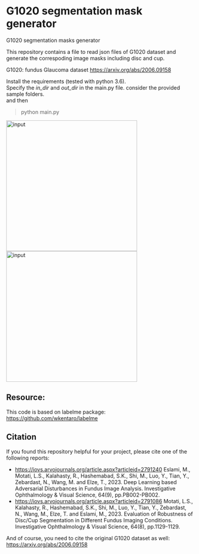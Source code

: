# G1020 segmentation mask generator
 G1020 segmentation masks generator

This repository contains a file to read json files of G1020 dataset and generate the correspoding image masks including disc and cup.

G1020: fundus Glaucoma dataset 
https://arxiv.org/abs/2006.09158

Install the requirements (tested with python 3.6). </br>
Specify the _in_dir_ and _out_dir_ in the main.py file. consider the provided sample folders.</br>
and then </br>
> python main.py

<img src="./G1020/image_0.jpg" width="350" title="input">
<img src="./G1020-segments/image_0.png" width="350" title="input">


## Resource: 
This code is based on labelme package:
https://github.com/wkentaro/labelme


## Citation 

If you found this repository helpful for your project, please cite one of the following reports: </br>
- https://iovs.arvojournals.org/article.aspx?articleid=2791240 
Eslami, M., Motati, L.S., Kalahasty, R., Hashemabad, S.K., Shi, M., Luo, Y., Tian, Y., Zebardast, N., Wang, M. and Elze, T., 2023. Deep Learning based Adversarial Disturbances in Fundus Image Analysis. Investigative Ophthalmology & Visual Science, 64(9), pp.PB002-PB002. </br>
- https://iovs.arvojournals.org/article.aspx?articleid=2791086 
Motati, L.S., Kalahasty, R., Hashemabad, S.K., Shi, M., Luo, Y., Tian, Y., Zebardast, N., Wang, M., Elze, T. and Eslami, M., 2023. Evaluation of Robustness of Disc/Cup Segmentation in Different Fundus Imaging Conditions. Investigative Ophthalmology & Visual Science, 64(8), pp.1129-1129.</br> 

And of course, you need to cite the original G1020 dataset as well: </br>
https://arxiv.org/abs/2006.09158


